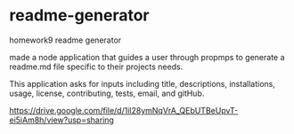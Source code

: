 # readme-generator
homework9 readme generator

made a node application that guides a user through propmps to generate a readme.md file specific to their projects needs.

This application asks for inputs including title, descriptions, installations, usage, license, contributing, tests, email, and gitHub.

https://drive.google.com/file/d/1il28ymNqVrA_QEbUTBeUpvT-ei5iAm8h/view?usp=sharing
